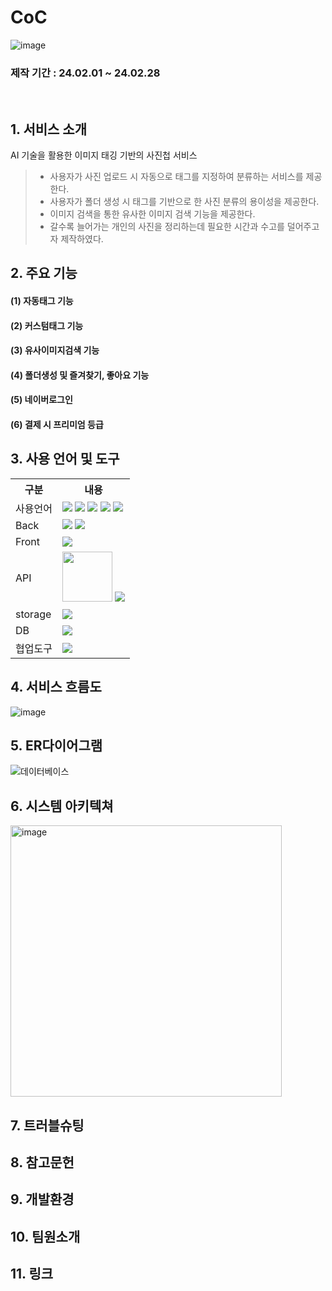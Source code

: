 # CoC
![image](https://github.com/2023-SMHRD-IS-CLOUD-1/SpringCoC/assets/117277864/32b8bbc4-b36a-462d-aef8-37d9869007d1)

### 제작 기간 : 24.02.01 ~ 24.02.28
<br/>

## 1. 서비스 소개
AI 기술을 활용한 이미지 태깅 기반의 사진첩 서비스
<br/>
> - 사용자가 사진 업로드 시 자동으로 태그를 지정하여 분류하는 서비스를 제공한다.
> - 사용자가 폴더 생성 시 태그를 기반으로 한 사진 분류의 용이성을 제공한다.
> - 이미지 검색을 통한 유사한 이미지 검색 기능을 제공한다.
> - 갈수록 늘어가는 개인의 사진을 정리하는데 필요한 시간과 수고를 덜어주고자 제작하였다.

## 2. 주요 기능
#### (1) 자동태그 기능

#### (2) 커스텀태그 기능

#### (3) 유사이미지검색 기능

#### (4) 폴더생성 및 즐겨찾기, 좋아요 기능

#### (5) 네이버로그인

#### (6) 결제 시 프리미엄 등급

## 3. 사용 언어 및 도구

<table>
    <tr>
        <th>구분</th>
        <th>내용</th>
    </tr>
    <tr>
        <td>사용언어</td>
        <td>
            <img src="https://img.shields.io/badge/Java-007396?style=for-the-badge&logo=java&logoColor=white"/>
            <img src="https://img.shields.io/badge/Python-3776AB?style=for-the-badge&logo=Python&logoColor=white"/>
            <img src="https://img.shields.io/badge/HTML5-E34F26?style=for-the-badge&logo=HTML5&logoColor=white"/>
            <img src="https://img.shields.io/badge/CSS3-1572B6?style=for-the-badge&logo=CSS3&logoColor=white"/>
            <img src="https://img.shields.io/badge/JavaScript-F7DF1E?style=for-the-badge&logo=JavaScript&logoColor=white"/>
        </td>
    </tr>
    <tr>
        <td>Back</td>
        <td>
            <img src="https://img.shields.io/badge/Spring Boot-6DB33F?style=for-the-badge&logo=Spring Boot&logoColor=white"/>
            <img src="https://img.shields.io/badge/Flask-000000?style=for-the-badge&logo=Flask&logoColor=white"/>
        </td>
    </tr>
    <tr>
        <td>Front</td>
        <td>
            <img src="https://img.shields.io/badge/React-61DAFB?style=for-the-badge&logo=React&logoColor=white"/>
        </td>
    </tr>
    <tr>
        <td>API</td>
        <td>
            <img src="https://images.velog.io/images/sjy5386/post/5a4c7f83-dbd0-48e3-8496-ff9d34a03feb/import-black.png" width="80px"/>
            <img src="https://img.shields.io/badge/Naver-03C75A?style=for-the-badge&logo=Naver&logoColor=white"/>
        </td>
    </tr>
    <tr>
        <td>storage</td>
        <td>
            <img src="https://img.shields.io/badge/Amazon S3-569A31?style=for-the-badge&logo=Amazon S3&logoColor=white"/>
        </td>
    </tr>
   <tr>
        <td>DB</td>
        <td>
            <img src="https://img.shields.io/badge/Oracle-F80000?style=for-the-badge&logo=Oracle&logoColor=white"/>
        </td>
    </tr>
     <tr>
        <td>협업도구</td>
        <td>
            <img src="https://img.shields.io/badge/GitHub-181717?style=for-the-badge&logo=GitHub&logoColor=white"/>
        </td>
    </tr>
</table>



## 4. 서비스 흐름도
![image](https://github.com/2023-SMHRD-IS-CLOUD-1/SpringCoC/assets/117277864/0f4c5405-9095-4be6-8e95-daee66847cd4)


## 5. ER다이어그램
![데이터베이스](https://github.com/2023-SMHRD-IS-CLOUD-1/SpringCoC/assets/117277864/cbd5e836-f6bc-4e84-a15b-ae5b99366bb4)

## 6. 시스템 아키텍쳐
<img width="434" alt="image" src="https://github.com/2023-SMHRD-IS-CLOUD-1/SpringCoC/assets/117277864/48939c12-1e37-4630-beaf-9f3d645d9ad1">

## 7. 트러블슈팅

## 8. 참고문헌

## 9. 개발환경

## 10. 팀원소개

## 11. 링크
